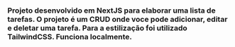 <h3>Projeto desenvolvido em NextJS para elaborar uma lista de tarefas. O projeto é um CRUD onde voce pode adicionar, editar e deletar uma tarefa. Para a estilização foi utilizado TailwindCSS. Funciona localmente.</h3>
